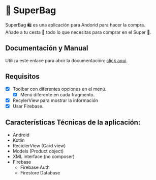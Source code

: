 # 🛒 SuperBag

SuperBag 🛍️ es una aplicación para Andorid para hacer la compra.    
Añade a tu cesta 🧺 todo lo que necesitas para comprar en el Super 🛒.

## Documentación y Manual

Utiliza este enlace para abrir la documentación: [click aqui](https://github.com/adrianpisabarrogarcia/SuperBag/blob/main/SuperBag%20Manual%20y%20Documentaci%C3%B3n.pdf).


## Requisitos   

- [x] Toolbar con diferentes opciones en el menú.
	- [x] Menú diferente en cada fragmento.
- [x] RecylerView para mostrar la información
- [x] Usar Firebase.  

## Características Técnicas de la aplicación:

- Android
- Kotlin
- ReciclerView (Card view)
- Models (Product object)
- XML interface (no composer)
- Firebase
   - Firebase Auth
   - Firestore Database



